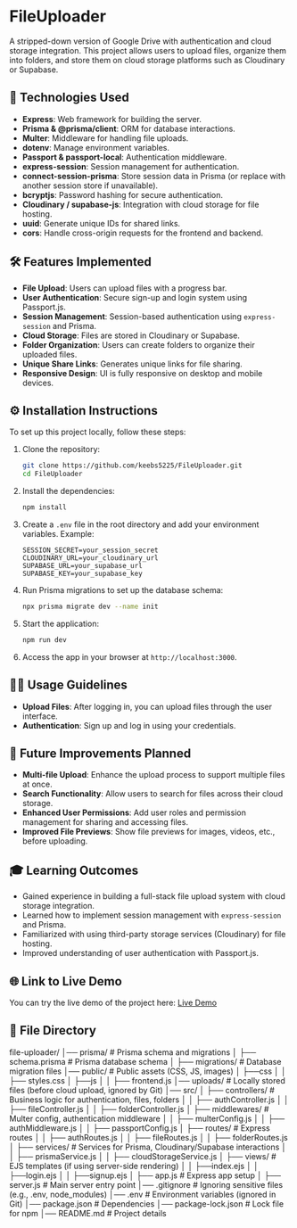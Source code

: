 # FileUploader

A stripped-down version of Google Drive with authentication and cloud storage integration. This project allows users to upload files, organize them into folders, and store them on cloud storage platforms such as Cloudinary or Supabase.

## 🚀 Technologies Used
- **Express**: Web framework for building the server.
- **Prisma & @prisma/client**: ORM for database interactions.
- **Multer**: Middleware for handling file uploads.
- **dotenv**: Manage environment variables.
- **Passport & passport-local**: Authentication middleware.
- **express-session**: Session management for authentication.
- **connect-session-prisma**: Store session data in Prisma (or replace with another session store if unavailable).
- **bcryptjs**: Password hashing for secure authentication.
- **Cloudinary / supabase-js**: Integration with cloud storage for file hosting.
- **uuid**: Generate unique IDs for shared links.
- **cors**: Handle cross-origin requests for the frontend and backend.


## 🛠 Features Implemented
- **File Upload**: Users can upload files with a progress bar.
- **User Authentication**: Secure sign-up and login system using Passport.js.
- **Session Management**: Session-based authentication using `express-session` and Prisma.
- **Cloud Storage**: Files are stored in Cloudinary or Supabase.
- **Folder Organization**: Users can create folders to organize their uploaded files.
- **Unique Share Links**: Generates unique links for file sharing.
- **Responsive Design**: UI is fully responsive on desktop and mobile devices.

## ⚙️ Installation Instructions
To set up this project locally, follow these steps:

1. Clone the repository:
    ```bash
    git clone https://github.com/keebs5225/FileUploader.git
    cd FileUploader
    ```

2. Install the dependencies:
    ```bash
    npm install
    ```

3. Create a `.env` file in the root directory and add your environment variables. Example:
    ```env
    SESSION_SECRET=your_session_secret
    CLOUDINARY_URL=your_cloudinary_url
    SUPABASE_URL=your_supabase_url
    SUPABASE_KEY=your_supabase_key
    ```

4. Run Prisma migrations to set up the database schema:
    ```bash
    npx prisma migrate dev --name init
    ```

5. Start the application:
    ```bash
    npm run dev
    ```

6. Access the app in your browser at `http://localhost:3000`.

## 🧑‍💻 Usage Guidelines
- **Upload Files**: After logging in, you can upload files through the user interface.
- **Authentication**: Sign up and log in using your credentials.

## 🔮 Future Improvements Planned
- **Multi-file Upload**: Enhance the upload process to support multiple files at once.
- **Search Functionality**: Allow users to search for files across their cloud storage.
- **Enhanced User Permissions**: Add user roles and permission management for sharing and accessing files.
- **Improved File Previews**: Show file previews for images, videos, etc., before uploading.

## 🎓 Learning Outcomes
- Gained experience in building a full-stack file upload system with cloud storage integration.
- Learned how to implement session management with `express-session` and Prisma.
- Familiarized with using third-party storage services (Cloudinary) for file hosting.
- Improved understanding of user authentication with Passport.js.

## 🌐 Link to Live Demo
You can try the live demo of the project here:
[Live Demo](https://keebs5225.github.io/FileUploader)

## 📁 File Directory
file-uploader/
│── prisma/                 # Prisma schema and migrations
│   ├── schema.prisma       # Prisma database schema
│   ├── migrations/         # Database migration files
│── public/                 # Public assets (CSS, JS, images)
│   ├──css
│   │   ├── styles.css
│   ├──js
│   │   ├── frontend.js
│── uploads/                # Locally stored files (before cloud upload, ignored by Git)
│── src/
│   ├── controllers/        # Business logic for authentication, files, folders
│   │   ├── authController.js
│   │   ├── fileController.js
│   │   ├── folderController.js
│   ├── middlewares/        # Multer config, authentication middleware
│   │   ├── multerConfig.js
│   │   ├── authMiddleware.js
│   │   ├── passportConfig.js
│   ├── routes/             # Express routes
│   │   ├── authRoutes.js
│   │   ├── fileRoutes.js
│   │   ├── folderRoutes.js
│   ├── services/           # Services for Prisma, Cloudinary/Supabase interactions
│   │   ├── prismaService.js
│   │   ├── cloudStorageService.js
│   ├── views/              # EJS templates (if using server-side rendering)
│   │   ├──index.ejs
│   │   ├──login.ejs
│   │   ├──signup.ejs
│   ├── app.js              # Express app setup
│   ├── server.js           # Main server entry point
│── .gitignore              # Ignoring sensitive files (e.g., .env, node_modules)
│── .env                    # Environment variables (ignored in Git)
│── package.json            # Dependencies
│── package-lock.json       # Lock file for npm
│── README.md               # Project details